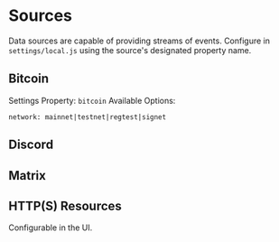 # Sources
Data sources are capable of providing streams of events.  Configure in `settings/local.js` using the source's designated property name.

## Bitcoin
Settings Property: `bitcoin`
Available Options:
```
network: mainnet|testnet|regtest|signet
```

## Discord
## Matrix
## HTTP(S) Resources
Configurable in the UI.
